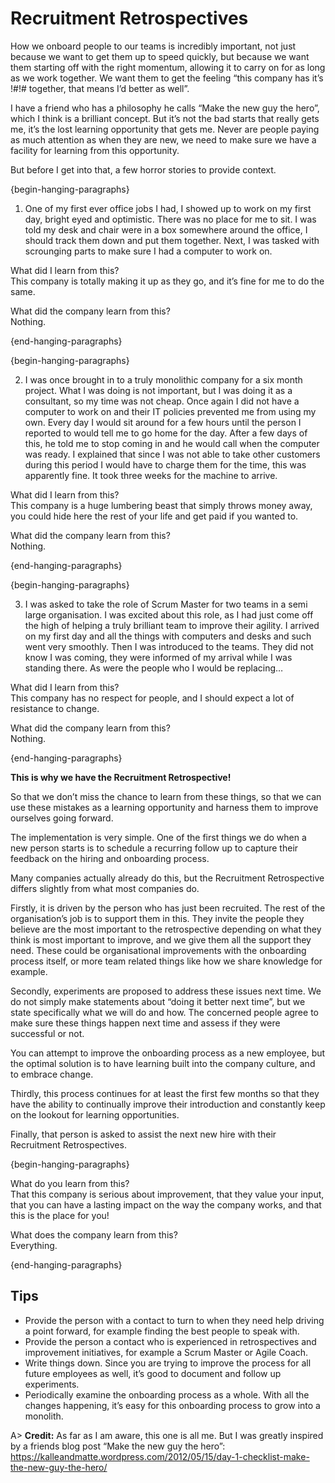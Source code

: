 ﻿# Recruitment Retrospectives

How we onboard people to our teams is incredibly important, not just because we want to get them up to speed quickly, but because we want them starting off with the right momentum, allowing it to carry on for as long as we work together. We want them to get the feeling “this company has it’s !#!# together, that means I’d better as well”.

I have a friend who has a philosophy he calls “Make the new guy the hero”, which I think is a brilliant concept. But it’s not the bad starts that really gets me, it’s the lost learning opportunity that gets me. Never are people paying as much attention as when they are new, we need to make sure we have a facility for learning from this opportunity.

But before I get into that, a few horror stories to provide context.

{begin-hanging-paragraphs}

1) One of my first ever office jobs I had, I showed up to work on my first day, bright eyed and optimistic. There was no place for me to sit. I was told my desk and chair were in a box somewhere around the office, I should track them down and put them together. Next, I was tasked with scrounging parts to make sure I had a computer to work on.

What did I learn from this?  
This company is totally making it up as they go, and it’s fine for me to do the same.

What did the company learn from this?  
Nothing.

{end-hanging-paragraphs}

{begin-hanging-paragraphs}

2) I was once brought in to a truly monolithic company for a six month project. What I was doing is not important, but I was doing it as a consultant, so my time was not cheap. Once again I did not have a computer to work on and their IT policies prevented me from using my own. Every day I would sit around for a few hours until the person I reported to would tell me to go home for the day. After a few days of this, he told me to stop coming in and he would call when the computer was ready. I explained that since I was not able to take other customers during this period I would have to charge them for the time, this was apparently fine. It took three weeks for the machine to arrive.

What did I learn from this?  
This company is a huge lumbering beast that simply throws money away, you could hide here the rest of your life and get paid if you wanted to.

What did the company learn from this?  
Nothing.

{end-hanging-paragraphs}

{begin-hanging-paragraphs}

3) I was asked to take the role of Scrum Master for two teams in a semi large organisation. I was excited about this role, as I had just come off the high of helping a truly brilliant team to improve their agility. I arrived on my first day and all the things with computers and desks and such went very smoothly. Then I was introduced to the teams. They did not know I was coming, they were informed of my arrival while I was standing there. As were the people who I would be replacing…

What did I learn from this?  
This company has no respect for people, and I should expect a lot of resistance to change.

What did the company learn from this?  
Nothing.

{end-hanging-paragraphs}

**This is why we have the Recruitment Retrospective!**

So that we don’t miss the chance to learn from these things, so that we can use these mistakes as a learning opportunity and harness them to improve ourselves going forward.

The implementation is very simple. One of the first things we do when a new person starts is to schedule a recurring follow up to capture their feedback on the hiring and onboarding process.

Many companies actually already do this, but the Recruitment Retrospective differs slightly from what most companies do.

Firstly, it is driven by the person who has just been recruited. The rest of the organisation’s job is to support them in this. They invite the people they believe are the most important to the retrospective depending on what they think is most important to improve, and we give them all the support they need. These could be organisational improvements with the onboarding process itself, or more team related things like how we share knowledge for example.

Secondly, experiments are proposed to address these issues next time. We do not simply make statements about “doing it better next time”, but we state specifically what we will do and how. The concerned people agree to make sure these things happen next time and assess if they were successful or not.

You can attempt to improve the onboarding process as a new employee, but the optimal solution is to have learning built into the company culture, and to embrace change.

Thirdly, this process continues for at least the first few months so that they have the ability to continually improve their introduction and constantly keep on the lookout for learning opportunities.

Finally, that person is asked to assist the next new hire with their Recruitment Retrospectives.

{begin-hanging-paragraphs}

What do you learn from this?  
That this company is serious about improvement, that they value your input, that you can have a lasting impact on the way the company works, and that this is the place for you!  
  
What does the company learn from this?  
Everything.

{end-hanging-paragraphs}

## Tips
- Provide the person with a contact to turn to when they need help driving a point forward, for example finding the best people to speak with.
- Provide the person a contact who is experienced in retrospectives and improvement initiatives, for example a Scrum Master or Agile Coach.
- Write things down. Since you are trying to improve the process for all future employees as well, it’s good to document and follow up experiments.
- Periodically examine the onboarding process as a whole. With all the changes happening, it’s easy for this onboarding process to grow into a monolith.

A> **Credit:** As far as I am aware, this one is all me.
But I was greatly inspired by a friends blog post “Make the new guy the hero”:
<https://kalleandmatte.wordpress.com/2012/05/15/day-1-checklist-make-the-new-guy-the-hero/>
